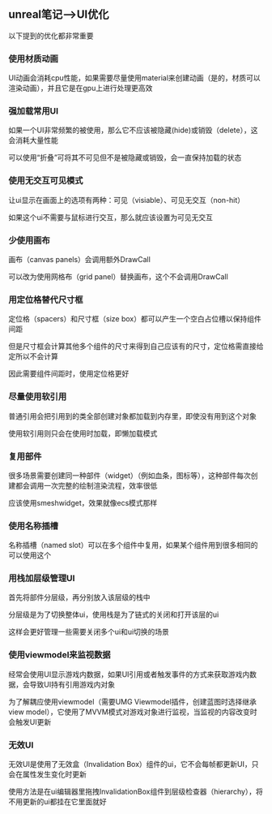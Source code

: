 ## unreal笔记-->UI优化

以下提到的优化都非常重要

### 使用材质动画

UI动画会消耗cpu性能，如果需要尽量使用material来创建动画（是的，材质可以渲染动画），并且它是在gpu上进行处理更高效

### 强加载常用UI

如果一个UI非常频繁的被使用，那么它不应该被隐藏(hide)或销毁（delete），这会消耗大量性能

可以使用“折叠”可将其不可见但不是被隐藏或销毁，会一直保持加载的状态

### 使用无交互可见模式

让ui显示在画面上的选项有两种：可见（visiable）、可见无交互（non-hit）

如果这个ui不需要与鼠标进行交互，那么就应该设置为可见无交互

### 少使用画布

画布（canvas panels）会调用额外DrawCall

可以改为使用网格布（grid panel）替换画布，这个不会调用DrawCall

### 用定位格替代尺寸框

定位格（spacers）和尺寸框（size box）都可以产生一个空白占位槽以保持组件间距

但是尺寸框会计算其他多个组件的尺寸来得到自己应该有的尺寸，定位格需直接给定所以不会计算

因此需要组件间距时，使用定位格更好

### 尽量使用软引用

普通引用会把引用到的类全部创建对象都加载到内存里，即使没有用到这个对象

使用软引用则只会在使用时加载，即懒加载模式

### 复用部件

很多场景需要创建同一种部件（widget）（例如血条，图标等），这种部件每次创建都会调用一次完整的绘制渲染流程，效率很低

应该使用smeshwidget，效果就像ecs模式那样

### 使用名称插槽

名称插槽（named slot）可以在多个组件中复用，如果某个组件用到很多相同的可以使用这个

### 用栈加层级管理UI

首先将部件分层级，再分别放入该层级的栈中

分层级是为了切换整体ui，使用栈是为了链式的关闭和打开该层的ui

这样会更好管理一些需要关闭多个ui和ui切换的场景

### 使用viewmodel来监视数据

经常会使用UI显示游戏内数据，如果UI引用或者触发事件的方式来获取游戏内数据，会导致UI持有引用游戏内对象

为了解耦应使用viewmodel（需要UMG Viewmodel插件，创建蓝图时选择继承view model），它使用了MVVM模式对游戏对象进行监视，当监视的内容改变时会触发UI更新

### 无效UI

无效UI是使用了无效盒（Invalidation Box）组件的ui，它不会每帧都更新UI，只会在属性发生变化时更新

使用方法是在ui编辑器里拖拽InvalidationBox组件到层级检查器（hierarchy），将不用更新的ui都挂在它里面就好